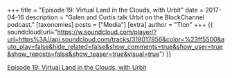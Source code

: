 +++
title = "Episode 19: Virtual Land in the Clouds, with Urbit"
date = 2017-04-16
description = "Galen and Curtis talk Urbit on the BlockChannel podcast."
[taxonomies]
posts = ["Media"]
[extra]
author = "Tlon"
+++
{{ soundcloud(url="https://w.soundcloud.com/player/?url=https%3A//api.soundcloud.com/tracks/318017856&color=%23ff5500&auto_play=false&hide_related=false&show_comments=true&show_user=true&show_reposts=false&show_teaser=true&visual=true") }}

[Episode 19: Virtual Land in the Clouds, with Urbit](https://medium.com/blockchannel/episode-19-virtual-land-in-the-clouds-with-urbit-1428ba98243a)
